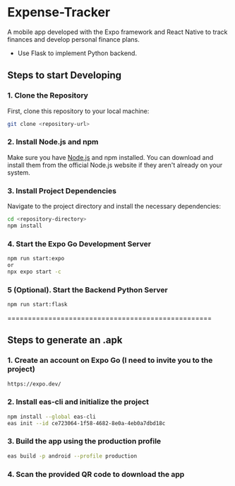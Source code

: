 # Expense-Tracker
A mobile app developed with the Expo framework and React Native to track finances and develop personal finance plans.

- Use Flask to implement Python backend.

## Steps to start Developing

### 1. Clone the Repository
First, clone this repository to your local machine:
```bash
git clone <repository-url>
```

### 2. Install Node.js and npm
Make sure you have [Node.js](https://nodejs.org) and npm installed. You can download and install them from the official Node.js website if they aren't already on your system.

### 3. Install Project Dependencies
Navigate to the project directory and install the necessary dependencies:
```bash
cd <repository-directory>
npm install
```

### 4. Start the Expo Go Development Server
```bash
npm run start:expo
or
npx expo start -c
```

### 5 (Optional). Start the Backend Python Server
```bash
npm run start:flask
```

==================================================

## Steps to generate an .apk

### 1. Create an account on Expo Go (I need to invite you to the project)
```bash
https://expo.dev/
```

### 2. Install eas-cli and initialize the project
```bash
npm install --global eas-cli
eas init --id ce723064-1f58-4682-8e0a-4eb0a7dbd18c
```

### 3. Build the app using the production profile
```bash
eas build -p android --profile production
```

### 4. Scan the provided QR code to download the app
